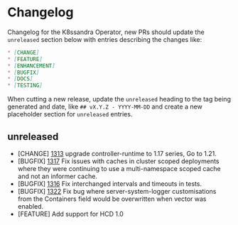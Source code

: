 # Changelog

Changelog for the K8ssandra Operator, new PRs should update the `unreleased` section below with entries describing the changes like:

```markdown
* [CHANGE]
* [FEATURE]
* [ENHANCEMENT]
* [BUGFIX]
* [DOCS]
* [TESTING]
```

When cutting a new release, update the `unreleased` heading to the tag being generated and date, like `## vX.Y.Z - YYYY-MM-DD` and create a new placeholder section for  `unreleased` entries.

## unreleased

* [CHANGE] [1313](https://github.com/k8ssandra/k8ssandra-operator/issues/1313) upgrade controller-runtime to 1.17 series, Go to 1.21.
* [BUGFIX] [1317](https://github.com/k8ssandra/k8ssandra-operator/issues/1317) Fix issues with caches in cluster scoped deployments where they were continuing to use a multi-namespace scoped cache and not an informer cache.
* [BUGFIX] [1316](https://github.com/k8ssandra/k8ssandra-operator/issues/1316) Fix interchanged intervals and timeouts in tests.
* [BUGFIX] [1322](https://github.com/k8ssandra/k8ssandra-operator/issues/1322) Fix bug where server-system-logger customisations from the Containers field would be overwritten when vector was enabled. 
* [FEATURE] Add support for HCD 1.0
